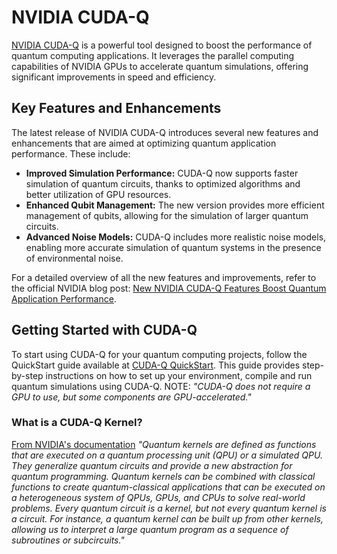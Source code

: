 # NVIDIA CUDA-Q

[NVIDIA CUDA-Q](https://developer.nvidia.com/cuda-q) is a powerful tool designed to boost the performance of quantum computing applications. It leverages the parallel computing capabilities of NVIDIA GPUs to accelerate quantum simulations, offering significant improvements in speed and efficiency.

## Key Features and Enhancements

The latest release of NVIDIA CUDA-Q introduces several new features and enhancements that are aimed at optimizing quantum application performance. These include:

- **Improved Simulation Performance:** CUDA-Q now supports faster simulation of quantum circuits, thanks to optimized algorithms and better utilization of GPU resources.
- **Enhanced Qubit Management:** The new version provides more efficient management of qubits, allowing for the simulation of larger quantum circuits.
- **Advanced Noise Models:** CUDA-Q includes more realistic noise models, enabling more accurate simulation of quantum systems in the presence of environmental noise.

For a detailed overview of all the new features and improvements, refer to the official NVIDIA blog post: [New NVIDIA CUDA-Q Features Boost Quantum Application Performance](https://developer.nvidia.com/blog/new-nvidia-cuda-q-features-boost-quantum-application-performance/).

## Getting Started with CUDA-Q

To start using CUDA-Q for your quantum computing projects, follow the QuickStart guide available at [CUDA-Q QuickStart](https://nvidia.github.io/cuda-quantum/latest/using/quick_start.html). This guide provides step-by-step instructions on how to set up your environment, compile and run quantum simulations using CUDA-Q.  NOTE: *"CUDA-Q does not require a GPU to use, but some components are GPU-accelerated."*  

### What is a CUDA-Q Kernel?

[From NVIDIA's documentation](https://nvidia.github.io/cuda-quantum/latest/using/basics/kernel_intro.html) *"Quantum kernels are defined as functions that are executed on a quantum processing unit (QPU) or a simulated QPU. They generalize quantum circuits and provide a new abstraction for quantum programming. Quantum kernels can be combined with classical functions to create quantum-classical applications that can be executed on a heterogeneous system of QPUs, GPUs, and CPUs to solve real-world problems.  Every quantum circuit is a kernel, but not every quantum kernel is a circuit. For instance, a quantum kernel can be built up from other kernels, allowing us to interpret a large quantum program as a sequence of subroutines or subcircuits."*

